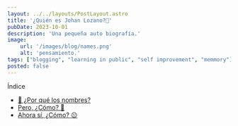 ```yaml
---
layout: ../../layouts/PostLayout.astro
title: '¿Quién es Johan Lozano?🧠'
pubDate: 2023-10-01
description: 'Una pequeña auto biografía.'
image:
    url: '/images/blog/names.png'
    alt: 'pensamiento.'
tags: ["blogging", "learning in public", "self improvement", "memmory"]
posted: false
---
```


Índice

- [🤔 ¿Por qué los nombres?](#-por-qué-los-nombres)
- [Pero, ¿Cómo? 🤨](#pero-cómo-)
- [Ahora sí, ¿Cómo? 😐](#ahora-sí-cómo-)